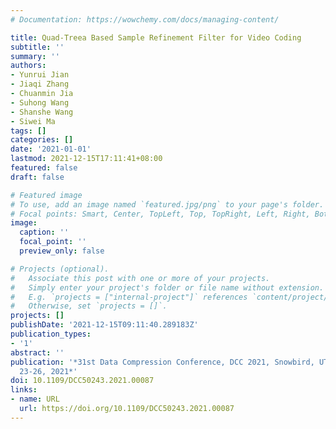 ```yaml
---
# Documentation: https://wowchemy.com/docs/managing-content/

title: Quad-Treea Based Sample Refinement Filter for Video Coding
subtitle: ''
summary: ''
authors:
- Yunrui Jian
- Jiaqi Zhang
- Chuanmin Jia
- Suhong Wang
- Shanshe Wang
- Siwei Ma
tags: []
categories: []
date: '2021-01-01'
lastmod: 2021-12-15T17:11:41+08:00
featured: false
draft: false

# Featured image
# To use, add an image named `featured.jpg/png` to your page's folder.
# Focal points: Smart, Center, TopLeft, Top, TopRight, Left, Right, BottomLeft, Bottom, BottomRight.
image:
  caption: ''
  focal_point: ''
  preview_only: false

# Projects (optional).
#   Associate this post with one or more of your projects.
#   Simply enter your project's folder or file name without extension.
#   E.g. `projects = ["internal-project"]` references `content/project/deep-learning/index.md`.
#   Otherwise, set `projects = []`.
projects: []
publishDate: '2021-12-15T09:11:40.289183Z'
publication_types:
- '1'
abstract: ''
publication: '*31st Data Compression Conference, DCC 2021, Snowbird, UT, USA, March
  23-26, 2021*'
doi: 10.1109/DCC50243.2021.00087
links:
- name: URL
  url: https://doi.org/10.1109/DCC50243.2021.00087
---
```

